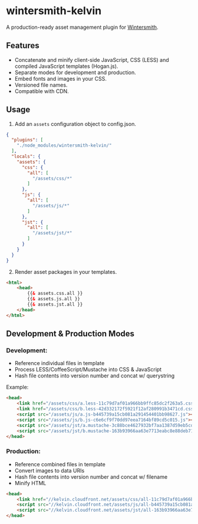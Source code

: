 # wintersmith-kelvin

A production-ready asset management plugin for [Wintersmith](https://github.com/jnordberg/wintersmith).

## Features

- Concatenate and minify client-side JavaScript, CSS (LESS) and compiled JavaScript templates (Hogan.js).
- Separate modes for development and production.
- Embed fonts and images in your CSS.
- Versioned file names.
- Compatible with CDN.

## Usage

1. Add an `assets` configuration object to config.json.

```json
{
  "plugins": [
    "./node_modules/wintersmith-kelvin/"
  ],
  "locals": {
    "assets": {
      "css": {
        "all": [
          "/assets/css/*"
        ]
      },
      "js": {
        "all": [
          "/assets/js/*"
        ]
      },
      "jst": {
        "all": [
          "/assets/jst/*"
        ]
      }
    }
  }
}

````

2. Render asset packages in your templates.

```html
<html>
    <head>
        {{& assets.css.all }}
        {{& assets.js.all }}
        {{& assets.jst.all }}
    </head>
</html>
```

## Development & Production Modes

### Development:

- Reference individual files in template
- Process LESS/CoffeeScript/Mustache into CSS & JavaScript
- Hash file contents into version number and concat w/ querystring

Example:

```html
<head>
    <link href="/assets/css/a.less-11c79d7af01a966bb9ffc85dc2f263a5.css" rel="stylesheet" />
    <link href="/assets/css/b.less-42d332172f5921f12af280991b3471cd.css" rel="stylesheet" />
    <script src="/assets/js/a.js-b445739a15cb081a291454401bb98627.js"></script>
    <script src="/assets/js/b.js-c6e6cf9f70dd97eea7164bf89cd5c015.js"></script>
    <script src="/assets/jst/a.mustache-3c88bce4627932bf7aa1387d59eb5cd4.js"></script>
    <script src="/assets/jst/b.mustache-163b93966aa63e7713eabc8e88deb711.js"></script>
</head>
```

### Production:

- Reference combined files in template
- Convert images to data URIs
- Hash file contents into version number and concat w/ filename
- Minify HTML

```html
<head>
    <link href="//kelvin.cloudfront.net/assets/css/all-11c79d7af01a966bb9ffc85dc2f263a5.css" rel="stylesheet" />
    <script src="//kelvin.cloudfront.net/assets/js/all-b445739a15cb081a291454401bb98627.js"></script>
    <script src="//kelvin.cloudfront.net/assets/jst/all-163b93966aa63e7713eabc8e88deb711.js"></script>
</head>
```